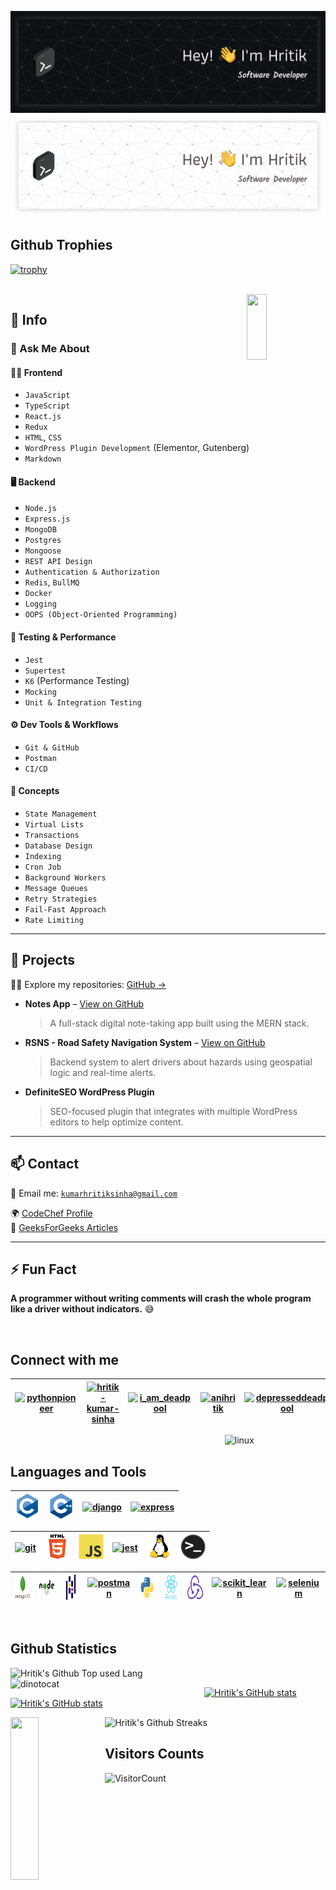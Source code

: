 ![github-header](./dr.png#gh-dark-mode-only)
![github-header](./lt.png#gh-light-mode-only)


## Github Trophies
[![trophy](https://github-profile-trophy.vercel.app/?username=pythonpioneer&theme=onedark&no-bg=true&margin-w=4)](https://github.com/pythonpioneer) 

<br>

<img src="https://github.com/pythonpioneer/pythonpioneer/assets/85961247/b1aecb58-1bfe-4e1f-b36b-bb221fab5af6" align="right" width="25%" height="105vh">

## 📌 Info

### 💬 Ask Me About

#### 🧑‍💻 Frontend
- `JavaScript`
- `TypeScript`
- `React.js`
- `Redux`
- `HTML`, `CSS`
- `WordPress Plugin Development` (Elementor, Gutenberg)
- `Markdown`

#### 🖥️ Backend
- `Node.js`
- `Express.js`
- `MongoDB`
- `Postgres`
- `Mongoose`
- `REST API Design`
- `Authentication & Authorization`
- `Redis`, `BullMQ`
- `Docker`
- `Logging`
- `OOPS (Object-Oriented Programming)`

#### 🧪 Testing & Performance
- `Jest`
- `Supertest`
- `K6` (Performance Testing)
- `Mocking`
- `Unit & Integration Testing`

#### ⚙️ Dev Tools & Workflows
- `Git & GitHub`
- `Postman`
- `CI/CD`

#### 🧠 Concepts

- `State Management`
- `Virtual Lists`
- `Transactions`
- `Database Design`
- `Indexing`
- `Cron Job`
- `Background Workers`
- `Message Queues`
- `Retry Strategies`
- `Fail-Fast Approach`
- `Rate Limiting`

---

## 📁 Projects
👨‍💻 Explore my repositories: [GitHub →](https://github.com/pythonpioneer?tab=repositories)

- **Notes App** – [View on GitHub](https://github.com/pythonpioneer/my-notes-frontend)
  > A full-stack digital note-taking app built using the MERN stack.

- **RSNS - Road Safety Navigation System** – [View on GitHub](https://github.com/pythonpioneer/RSNS)
  > Backend system to alert drivers about hazards using geospatial logic and real-time alerts.

- **DefiniteSEO WordPress Plugin**
  > SEO-focused plugin that integrates with multiple WordPress editors to help optimize content.

---

## 📫 Contact  
📩 Email me: [`kumarhritiksinha@gmail.com`](mailto:kumarhritiksinha@gmail.com)

🌍 [CodeChef Profile](https://www.codechef.com/users/i_am_deadpool)  
📝 [GeeksForGeeks Articles](https://www.geeksforgeeks.org/user/pythonpioneer/contributions/)

---

## ⚡ Fun Fact  
**A programmer without writing comments will crash the whole program like a driver without indicators.** 😅

<br>

## Connect with me

| <a href="https://twitter.com/pythonpioneer" target="blank"><img align="center" src="https://raw.githubusercontent.com/rahuldkjain/github-profile-readme-generator/master/src/images/icons/Social/twitter.svg" alt="pythonpioneer" height="30" width="40" /></a> | <a href="https://linkedin.com/in/hritik-kumar-sinha" target="blank"><img align="center" src="https://raw.githubusercontent.com/rahuldkjain/github-profile-readme-generator/master/src/images/icons/Social/linked-in-alt.svg" alt="hritik-kumar-sinha" height="30" width="40" /></a> | <a href="https://www.codechef.com/users/i_am_deadpool" target="blank"><img align="center" src="https://img.icons8.com/fluency/48/codechef.png" alt="i_am_deadpool" height="30" width="40" /></a> | <a href="https://www.hackerrank.com/anihritik" target="blank"><img align="center" src="https://raw.githubusercontent.com/rahuldkjain/github-profile-readme-generator/master/src/images/icons/Social/hackerrank.svg" alt="anihritik" height="30" width="40" /></a> | <a href="https://auth.geeksforgeeks.org/user/depresseddeadpool" target="blank"><img align="center" src="https://raw.githubusercontent.com/rahuldkjain/github-profile-readme-generator/master/src/images/icons/Social/geeks-for-geeks.svg" alt="depresseddeadpool" height="30" width="40" /></a>
|---|---|---|---|---|
<img src="https://github.com/pythonpioneer/pythonpioneer/assets/85961247/5dcb5477-60fc-4f66-9032-242541485d2c" alt="linux" align="right" style="margin-right: 10px;" width="30%" />

<br>

## Languages and Tools

| <a href="https://www.cprogramming.com/" target="_blank" rel="noreferrer"> <img src="https://raw.githubusercontent.com/devicons/devicon/master/icons/c/c-original.svg" alt="c" width="40" height="40"/> </a>  |  <a href="https://www.w3schools.com/cpp/" target="_blank" rel="noreferrer"> <img src="https://raw.githubusercontent.com/devicons/devicon/master/icons/cplusplus/cplusplus-original.svg" alt="cplusplus" width="40" height="40"/> </a> | <a href="https://www.djangoproject.com/" target="_blank" rel="noreferrer"> <img src="https://cdn.worldvectorlogo.com/logos/django.svg" alt="django" width="40" height="40"/> </a>  | <a href="https://expressjs.com" target="_blank" rel="noreferrer"> <img src="https://github.com/pythonpioneer/pythonpioneer/assets/85961247/e9010569-79e7-4d4e-99cf-74f57de8ce92" alt="express" width="40" height="40"/> </a> | 
|---|---|---|---|

| <a href="https://git-scm.com/" target="_blank" rel="noreferrer"> <img src="https://www.vectorlogo.zone/logos/git-scm/git-scm-icon.svg" alt="git" width="40" height="40"/> </a> | <a href="https://www.w3.org/html/" target="_blank" rel="noreferrer"> <img src="https://raw.githubusercontent.com/devicons/devicon/master/icons/html5/html5-original-wordmark.svg" alt="html5" width="40" height="40"/> </a> | <a href="https://developer.mozilla.org/en-US/docs/Web/JavaScript" target="_blank" rel="noreferrer"> <img src="https://raw.githubusercontent.com/devicons/devicon/master/icons/javascript/javascript-original.svg" alt="javascript" width="40" height="40"/> </a> |<a href="https://jestjs.io" target="_blank" rel="noreferrer"> <img src="https://www.vectorlogo.zone/logos/jestjsio/jestjsio-icon.svg" alt="jest" width="40" height="40"/> </a> | <a href="https://www.linux.org/" target="_blank" rel="noreferrer"> <img src="https://raw.githubusercontent.com/devicons/devicon/master/icons/linux/linux-original.svg" alt="linux" width="40" height="40"/> </a> | <img height="40" width="40" src="https://raw.githubusercontent.com/github/explore/80688e429a7d4ef2fca1e82350fe8e3517d3494d/topics/terminal/terminal.png"> |
|---|---|---|---|---|---|

| <a href="https://www.mongodb.com/" target="_blank" rel="noreferrer"> <img src="https://raw.githubusercontent.com/devicons/devicon/master/icons/mongodb/mongodb-original-wordmark.svg" alt="mongodb" width="40" height="40"/> </a> | <a href="https://nodejs.org" target="_blank" rel="noreferrer"> <img src="https://raw.githubusercontent.com/devicons/devicon/master/icons/nodejs/nodejs-original-wordmark.svg" alt="nodejs" width="40" height="40"/> </a> | <a href="https://pandas.pydata.org/" target="_blank" rel="noreferrer"> <img src="https://raw.githubusercontent.com/devicons/devicon/2ae2a900d2f041da66e950e4d48052658d850630/icons/pandas/pandas-original.svg" alt="pandas" width="40" height="40"/> </a> | <a href="https://postman.com" target="_blank" rel="noreferrer"> <img src="https://www.vectorlogo.zone/logos/getpostman/getpostman-icon.svg" alt="postman" width="40" height="40"/> </a> | <a href="https://www.python.org" target="_blank" rel="noreferrer"> <img src="https://raw.githubusercontent.com/devicons/devicon/master/icons/python/python-original.svg" alt="python" width="40" height="40"/> </a> | <a href="https://reactjs.org/" target="_blank" rel="noreferrer"> <img src="https://raw.githubusercontent.com/devicons/devicon/master/icons/react/react-original-wordmark.svg" alt="react" width="40" height="40"/> </a> | <a href="https://redux.js.org" target="_blank" rel="noreferrer"> <img src="https://raw.githubusercontent.com/devicons/devicon/master/icons/redux/redux-original.svg" alt="redux" width="40" height="40"/> </a> | <a href="https://scikit-learn.org/" target="_blank" rel="noreferrer"> <img src="https://upload.wikimedia.org/wikipedia/commons/0/05/Scikit_learn_logo_small.svg" alt="scikit_learn" width="40" height="40"/> </a> | <a href="https://www.selenium.dev" target="_blank" rel="noreferrer"> <img src="https://raw.githubusercontent.com/detain/svg-logos/780f25886640cef088af994181646db2f6b1a3f8/svg/selenium-logo.svg" alt="selenium" width="40" height="40"/> </a> | 
|---|---|---|---|---|---|---|---|---|
</p>

<br>

## Github Statistics

![Hritik's Github Top used Lang](https://github-readme-stats-mu-virid.vercel.app/api/top-langs?username=pythonpioneer&show_icons=true_color=fff&icon_color=79ff97&text_color=9f9f9f&theme=transparent)<img src="https://github.com/pythonpioneer/pythonpioneer/assets/85961247/c9a3a801-c90e-4b61-9d94-977983f5e97c" alt="dinotocat" style="float: left; margin-right: 10px;" width="300" />


[![Hritik's GitHub stats](https://readmestats.999857.xyz/api?username=pythonpioneer\&show_icons=true\&theme=dark#gh-dark-mode-only)](https://github.com/pythonpioneer/github-readme-stats#responsive-card-theme#gh-dark-mode-only)
[![Hritik's GitHub stats](https://readmestats.999857.xyz/api?username=pythonpioneer\&show_icons=true\&theme=default#gh-light-mode-only)](https://github.com/pythonpioneer/github-readme-stats#responsive-card-theme#gh-light-mode-only)


![Hritik's Github Streaks](https://github-readme-streak-stats-2.vercel.app/?user=pythonpioneer&show_icons=true_color=fff&theme=transparent)
<img src="https://github.com/pythonpioneer/pythonpioneer/assets/85961247/8402a133-d89d-42af-bc86-6942521fde28" width="30%" height="260vh" style="float: left;">


## Visitors Counts

![VisitorCount](https://profile-counter.glitch.me/pythonpioneer/count.svg)

